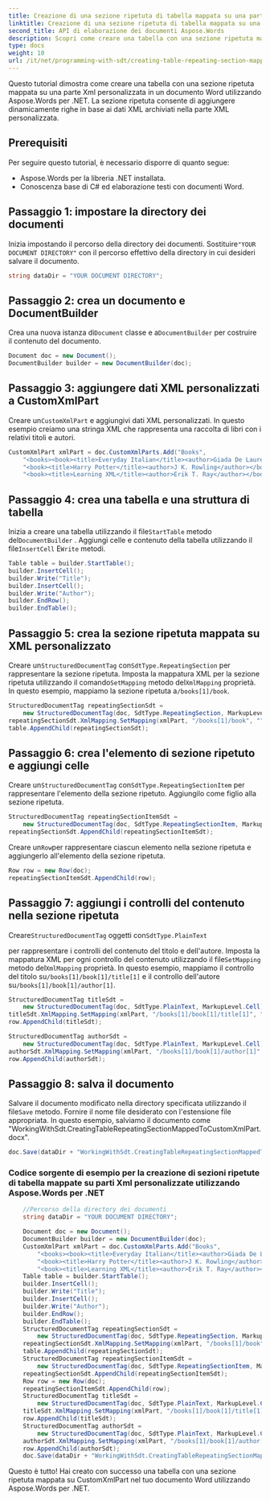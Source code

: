 ```yaml
---
title: Creazione di una sezione ripetuta di tabella mappata su una parte Xml personalizzata
linktitle: Creazione di una sezione ripetuta di tabella mappata su una parte Xml personalizzata
second_title: API di elaborazione dei documenti Aspose.Words
description: Scopri come creare una tabella con una sezione ripetuta mappata su CustomXmlPart in un documento Word utilizzando Aspose.Words per .NET.
type: docs
weight: 10
url: /it/net/programming-with-sdt/creating-table-repeating-section-mapped-to-custom-xml-part/
---
```


Questo tutorial dimostra come creare una tabella con una sezione ripetuta mappata su una parte Xml personalizzata in un documento Word utilizzando Aspose.Words per .NET. La sezione ripetuta consente di aggiungere dinamicamente righe in base ai dati XML archiviati nella parte XML personalizzata.

## Prerequisiti
Per seguire questo tutorial, è necessario disporre di quanto segue:

- Aspose.Words per la libreria .NET installata.
- Conoscenza base di C# ed elaborazione testi con documenti Word.

## Passaggio 1: impostare la directory dei documenti
 Inizia impostando il percorso della directory dei documenti. Sostituire`"YOUR DOCUMENT DIRECTORY"` con il percorso effettivo della directory in cui desideri salvare il documento.

```csharp
string dataDir = "YOUR DOCUMENT DIRECTORY";
```

## Passaggio 2: crea un documento e DocumentBuilder
 Crea una nuova istanza di`Document` classe e a`DocumentBuilder` per costruire il contenuto del documento.

```csharp
Document doc = new Document();
DocumentBuilder builder = new DocumentBuilder(doc);
```

## Passaggio 3: aggiungere dati XML personalizzati a CustomXmlPart
 Creare un`CustomXmlPart` e aggiungivi dati XML personalizzati. In questo esempio creiamo una stringa XML che rappresenta una raccolta di libri con i relativi titoli e autori.

```csharp
CustomXmlPart xmlPart = doc.CustomXmlParts.Add("Books",
	"<books><book><title>Everyday Italian</title><author>Giada De Laurentiis</author></book>" +
	"<book><title>Harry Potter</title><author>J K. Rowling</author></book>" +
	"<book><title>Learning XML</title><author>Erik T. Ray</author></book></books>");
```

## Passaggio 4: crea una tabella e una struttura di tabella
 Inizia a creare una tabella utilizzando il file`StartTable` metodo del`DocumentBuilder` . Aggiungi celle e contenuto della tabella utilizzando il file`InsertCell` E`Write` metodi.

```csharp
Table table = builder.StartTable();
builder.InsertCell();
builder.Write("Title");
builder.InsertCell();
builder.Write("Author");
builder.EndRow();
builder.EndTable();
```

## Passaggio 5: crea la sezione ripetuta mappata su XML personalizzato
 Creare un`StructuredDocumentTag` con`SdtType.RepeatingSection` per rappresentare la sezione ripetuta. Imposta la mappatura XML per la sezione ripetuta utilizzando il comando`SetMapping` metodo del`XmlMapping` proprietà. In questo esempio, mappiamo la sezione ripetuta a`/books[1]/book`.

```csharp
StructuredDocumentTag repeatingSectionSdt =
	new StructuredDocumentTag(doc, SdtType.RepeatingSection, MarkupLevel.Row);
repeatingSectionSdt.XmlMapping.SetMapping(xmlPart, "/books[1]/book", "");
table.AppendChild(repeatingSectionSdt);
```

## Passaggio 6: crea l'elemento di sezione ripetuto e aggiungi celle
 Creare un`StructuredDocumentTag` con`SdtType.RepeatingSectionItem` per rappresentare l'elemento della sezione ripetuto. Aggiungilo come figlio alla sezione ripetuta.

```csharp
StructuredDocumentTag repeatingSectionItemSdt = 
	new StructuredDocumentTag(doc, SdtType.RepeatingSectionItem, MarkupLevel.Row);
repeatingSectionSdt.AppendChild(repeatingSectionItemSdt);
```

 Creare un`Row`per rappresentare ciascun elemento nella sezione ripetuta e aggiungerlo all'elemento della sezione ripetuta.

```csharp
Row row = new Row(doc);
repeatingSectionItemSdt.AppendChild(row);
```

## Passaggio 7: aggiungi i controlli del contenuto nella sezione ripetuta
 Creare`StructuredDocumentTag` oggetti con`SdtType.PlainText`

  per rappresentare i controlli del contenuto del titolo e dell'autore. Imposta la mappatura XML per ogni controllo del contenuto utilizzando il file`SetMapping` metodo del`XmlMapping` proprietà. In questo esempio, mappiamo il controllo del titolo su`/books[1]/book[1]/title[1]` e il controllo dell'autore su`/books[1]/book[1]/author[1]`.

```csharp
StructuredDocumentTag titleSdt =
	new StructuredDocumentTag(doc, SdtType.PlainText, MarkupLevel.Cell);
titleSdt.XmlMapping.SetMapping(xmlPart, "/books[1]/book[1]/title[1]", "");
row.AppendChild(titleSdt);

StructuredDocumentTag authorSdt =
	new StructuredDocumentTag(doc, SdtType.PlainText, MarkupLevel.Cell);
authorSdt.XmlMapping.SetMapping(xmlPart, "/books[1]/book[1]/author[1]", "");
row.AppendChild(authorSdt);
```

## Passaggio 8: salva il documento
 Salvare il documento modificato nella directory specificata utilizzando il file`Save` metodo. Fornire il nome file desiderato con l'estensione file appropriata. In questo esempio, salviamo il documento come "WorkingWithSdt.CreatingTableRepeatingSectionMappedToCustomXmlPart.docx".

```csharp
doc.Save(dataDir + "WorkingWithSdt.CreatingTableRepeatingSectionMappedToCustomXmlPart.docx");
```

### Codice sorgente di esempio per la creazione di sezioni ripetute di tabella mappate su parti Xml personalizzate utilizzando Aspose.Words per .NET 

```csharp
	//Percorso della directory dei documenti
	string dataDir = "YOUR DOCUMENT DIRECTORY";

	Document doc = new Document();
	DocumentBuilder builder = new DocumentBuilder(doc);
	CustomXmlPart xmlPart = doc.CustomXmlParts.Add("Books",
		"<books><book><title>Everyday Italian</title><author>Giada De Laurentiis</author></book>" +
		"<book><title>Harry Potter</title><author>J K. Rowling</author></book>" +
		"<book><title>Learning XML</title><author>Erik T. Ray</author></book></books>");
	Table table = builder.StartTable();
	builder.InsertCell();
	builder.Write("Title");
	builder.InsertCell();
	builder.Write("Author");
	builder.EndRow();
	builder.EndTable();
	StructuredDocumentTag repeatingSectionSdt =
		new StructuredDocumentTag(doc, SdtType.RepeatingSection, MarkupLevel.Row);
	repeatingSectionSdt.XmlMapping.SetMapping(xmlPart, "/books[1]/book", "");
	table.AppendChild(repeatingSectionSdt);
	StructuredDocumentTag repeatingSectionItemSdt = 
		new StructuredDocumentTag(doc, SdtType.RepeatingSectionItem, MarkupLevel.Row);
	repeatingSectionSdt.AppendChild(repeatingSectionItemSdt);
	Row row = new Row(doc);
	repeatingSectionItemSdt.AppendChild(row);
	StructuredDocumentTag titleSdt =
		new StructuredDocumentTag(doc, SdtType.PlainText, MarkupLevel.Cell);
	titleSdt.XmlMapping.SetMapping(xmlPart, "/books[1]/book[1]/title[1]", "");
	row.AppendChild(titleSdt);
	StructuredDocumentTag authorSdt =
		new StructuredDocumentTag(doc, SdtType.PlainText, MarkupLevel.Cell);
	authorSdt.XmlMapping.SetMapping(xmlPart, "/books[1]/book[1]/author[1]", "");
	row.AppendChild(authorSdt);
	doc.Save(dataDir + "WorkingWithSdt.CreatingTableRepeatingSectionMappedToCustomXmlPart.docx");

```

Questo è tutto! Hai creato con successo una tabella con una sezione ripetuta mappata su CustomXmlPart nel tuo documento Word utilizzando Aspose.Words per .NET.